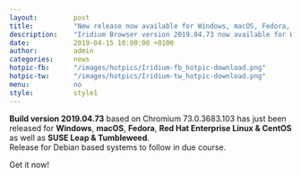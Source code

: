```yaml
---
layout: 		post
title:  		"New release now available for Windows, macOS, Fedora, RHEL / CentOS and SUSE"
description: 	"Iridium Browser version 2019.04.73 now available for Windows, macOS, Fedora, RHEL / CentOS and SUSE."
date:	 		2019-04-15 10:00:00 +0100
author:			admin
categories:		news
hotpic-fb:		"/images/hotpics/Iridium-fb_hotpic-download.png"
hotpic-tw:		"/images/hotpics/Iridium-tw_hotpic-download.png"
menu: 			no
style: 			style1
---
```


**Build version 2019.04.73** based on Chromium 73.0.3683.103 has just been released for **Windows**, **macOS**, **Fedora**, **Red Hat Enterprise Linux & CentOS** as well as **SUSE Leap & Tumbleweed**.   
Release for Debian based systems to follow in due course.    

Get it now!    

<a id="download-parser2" class="button download" title="download Iridium Browser"></a>